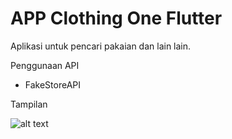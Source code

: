 # APP Clothing One Flutter

Aplikasi untuk pencari pakaian dan lain lain.

Penggunaan API
- FakeStoreAPI

Tampilan

![alt text](https://i.ibb.co/yBYCp36/Untitled-design.png)
